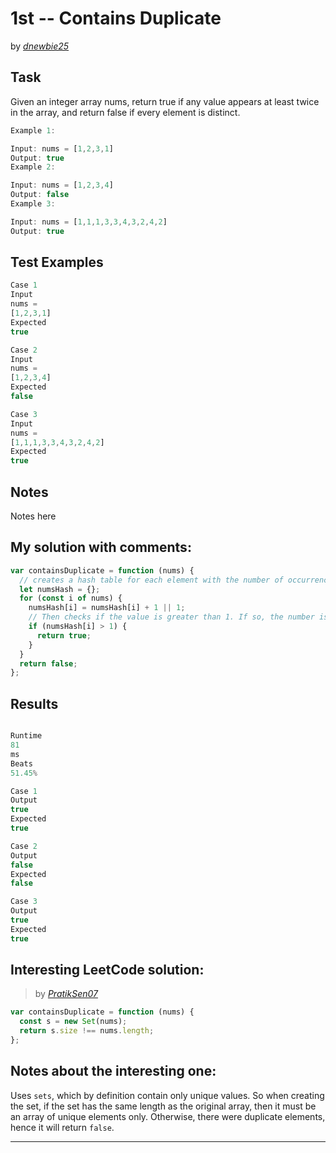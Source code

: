 # 1st -- Contains Duplicate

by _[dnewbie25](https://leetcode.com/u/dnewbie25/)_

## Task

Given an integer array nums, return true if any value appears at least twice in the array, and return false if every element is distinct.

```js
Example 1:

Input: nums = [1,2,3,1]
Output: true
Example 2:

Input: nums = [1,2,3,4]
Output: false
Example 3:

Input: nums = [1,1,1,3,3,4,3,2,4,2]
Output: true

```

## Test Examples

```js
Case 1
Input
nums =
[1,2,3,1]
Expected
true

Case 2
Input
nums =
[1,2,3,4]
Expected
false

Case 3
Input
nums =
[1,1,1,3,3,4,3,2,4,2]
Expected
true

```

## Notes

Notes here

## My solution with comments:

```js
var containsDuplicate = function (nums) {
  // creates a hash table for each element with the number of occurrences as the value for each number.
  let numsHash = {};
  for (const i of nums) {
    numsHash[i] = numsHash[i] + 1 || 1;
    // Then checks if the value is greater than 1. If so, the number is duplicated, so it returns true
    if (numsHash[i] > 1) {
      return true;
    }
  }
  return false;
};
```

## Results

```js

Runtime
81
ms
Beats
51.45%

Case 1
Output
true
Expected
true

Case 2
Output
false
Expected
false

Case 3
Output
true
Expected
true


```

## Interesting LeetCode solution:

> by _[PratikSen07](https://leetcode.com/problems/contains-duplicate/solutions/2459020/very-easy-100-fully-explained-c-java-python-javascript-python3-creating-set)_

```js
var containsDuplicate = function (nums) {
  const s = new Set(nums);
  return s.size !== nums.length;
};
```

## Notes about the interesting one:

Uses `sets`, which by definition contain only unique values. So when creating the set, if the set has the same length as the original array, then it must be an array of unique elements only. Otherwise, there were duplicate elements, hence it will return `false`.

---
